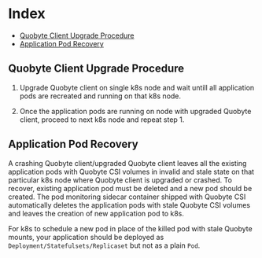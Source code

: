 # Index

* [Quobyte Client Upgrade Procedure](#quobyte-client-upgrade-procedure)
* [Application Pod Recovery](#application-pod-recovery)

## Quobyte Client Upgrade Procedure

1. Upgrade Quobyte client on single k8s node and wait untill all application
   pods are recreated and running on that k8s node.

2. Once the application pods are running on node with upgraded Quobyte client,
   proceed to next k8s node and repeat step 1.

## Application Pod Recovery

A crashing Quobyte client/upgraded Quobyte client leaves all the existing application
pods with Quobyte CSI volumes in invalid and stale state on that particular k8s node
where Quobyte client is upgraded or crashed. To recover, existing application pod must
be deleted and a new pod should be created. The pod monitoring sidecar container shipped
with Quobyte CSI automatically deletes the application pods with stale Quobyte CSI volumes
and leaves the creation of new application pod to k8s.

For k8s to schedule a new pod in place of the killed pod with stale Quobyte mounts,
your application should be deployed as `Deployment/Statefulsets/Replicaset` but
not as a plain `Pod`.
